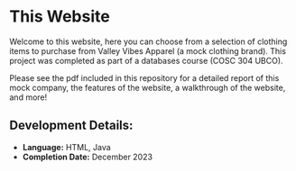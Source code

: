 # This Website

Welcome to this website, here you can choose from a selection of clothing items to purchase from Valley Vibes Apparel (a mock clothing brand). This project was completed as part of a databases course (COSC 304 UBCO).

Please see the pdf included in this repository for a detailed report of this mock company, the features of the website, a walkthrough of the website, and more!

## Development Details:

- **Language:** HTML, Java
- **Completion Date:** December 2023


